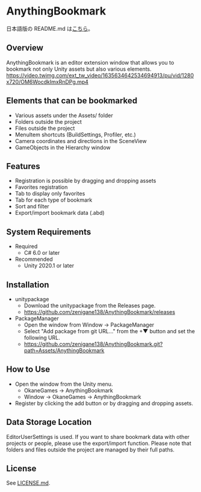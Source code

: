 AnythingBookmark
================

日本語版の README.md は[こちら](/README_ja.md)。  

Overview
--------
AnythingBookmark is an editor extension window that allows you to bookmark not only Unity assets but also various elements.
https://video.twimg.com/ext_tw_video/1635634642534694913/pu/vid/1280x720/OM6WocdkImxRnDPg.mp4

Elements that can be bookmarked
-------------------------------
- Various assets under the Assets/ folder
- Folders outside the project
- Files outside the project
- MenuItem shortcuts (BuildSettings, Profiler, etc.)
- Camera coordinates and directions in the SceneView
- GameObjects in the Hierarchy window

Features
--------
- Registration is possible by dragging and dropping assets
- Favorites registration
- Tab to display only favorites
- Tab for each type of bookmark
- Sort and filter
- Export/import bookmark data (.abd)

System Requirements
-------------------
- Required
  - C# 6.0 or later
- Recommended
  - Unity 2020.1 or later

Installation
------------
- unitypackage
  - Download the unitypackage from the Releases page.
  - https://github.com/zenigane138/AnythingBookmark/releases
- PackageManager
  - Open the window from Window -> PackageManager
  - Select "Add package from git URL..." from the +▼ button and set the following URL.
  - https://github.com/zenigane138/AnythingBookmark.git?path=Assets/AnythingBookmark

How to Use
----------
- Open the window from the Unity menu.
  - OkaneGames -> AnythingBookmark
  - Window -> OkaneGames -> AnythingBookmark
- Register by clicking the add button or by dragging and dropping assets.

Data Storage Location
---------------------
EditorUserSettings is used.
If you want to share bookmark data with other projects or people, please use the export/import function.
Please note that folders and files outside the project are managed by their full paths.

License
-------
See [LICENSE.md](/LICENSE.md).
